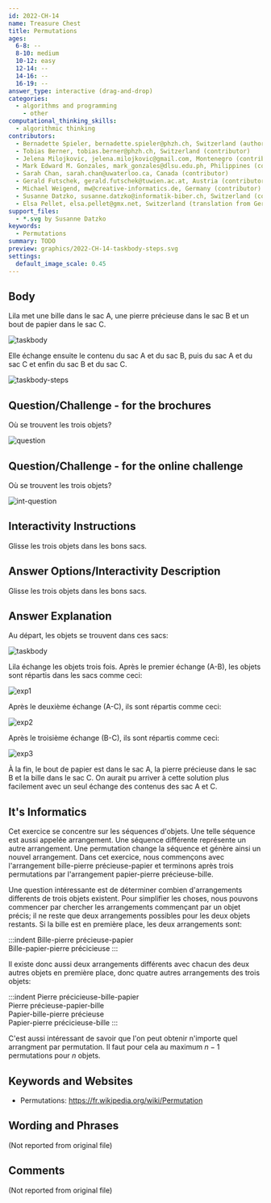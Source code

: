 ```yaml
---
id: 2022-CH-14
name: Treasure Chest
title: Permutations
ages:
  6-8: --
  8-10: medium
  10-12: easy
  12-14: --
  14-16: --
  16-19: --
answer_type: interactive (drag-and-drop)
categories:
  - algorithms and programming
    - other
computational_thinking_skills:
  - algorithmic thinking
contributors:
  - Bernadette Spieler, bernadette.spieler@phzh.ch, Switzerland (author)
  - Tobias Berner, tobias.berner@phzh.ch, Switzerland (contributor)
  - Jelena Milojkovic, jelena.milojkovic@gmail.com, Montenegro (contributor)
  - Mark Edward M. Gonzales, mark_gonzales@dlsu.edu.ph, Philippines (contributor)
  - Sarah Chan, sarah.chan@uwaterloo.ca, Canada (contributor)
  - Gerald Futschek, gerald.futschek@tuwien.ac.at, Austria (contributor, translation from English into German)
  - Michael Weigend, mw@creative-informatics.de, Germany (contributor)
  - Susanne Datzko, susanne.datzko@informatik-biber.ch, Switzerland (contributor, graphics)
  - Elsa Pellet, elsa.pellet@gmx.net, Switzerland (translation from German into French)
support_files:
  - *.svg by Susanne Datzko
keywords:
  - Permutations
summary: TODO
preview: graphics/2022-CH-14-taskbody-steps.svg
settings:
  default_image_scale: 0.45
---
```


[exp1]: graphics/2022-CH-14-explanation1.svg "Explication 1"
[exp2]: graphics/2022-CH-14-explanation2.svg "Explication 2"
[exp3]: graphics/2022-CH-14-explanation3.svg "Explication 3"
[question]: graphics/2022-CH-14-question.svg "Question"
[taskbody-steps]: graphics/2022-CH-14-taskbody-steps.svg "Etapes de la tâche"
[taskbody]: graphics/2022-CH-14-taskbody.svg "Tâche"
[int-question]: interactivity/2022-CH-14-question_interactive.svg "Interactivité"



## Body

Lila met une bille dans le sac A, une pierre précieuse dans le sac B et un bout de papier dans le sac C.

![taskbody]

Elle échange ensuite le contenu du sac A et du sac B, puis du sac A et du sac C et enfin du sac B et du sac C.

![taskbody-steps]


## Question/Challenge - for the brochures

Où se trouvent les trois objets?

![question]

## Question/Challenge - for the online challenge

Où se trouvent les trois objets?

![int-question]

## Interactivity Instructions

Glisse les trois objets dans les bons sacs.

## Answer Options/Interactivity Description

Glisse les trois objets dans les bons sacs.

## Answer Explanation

Au départ, les objets se trouvent dans ces sacs:

![taskbody]

Lila échange les objets trois fois. Après le premier échange (A-B), les objets sont répartis dans les sacs comme ceci:

![exp1]

Après le deuxième échange (A-C), ils sont répartis comme ceci:

![exp2]

Après le troisième échange (B-C), ils sont répartis comme ceci:

![exp3]

À la fin, le bout de papier est dans le sac A, la pierre précieuse dans le sac B et la bille dans le sac C. On aurait pu arriver à cette solution plus facilement avec un seul échange des contenus des sac A et C.

## It's Informatics

Cet exercice se concentre sur les séquences d'objets. Une telle séquence est aussi appelée arrangement. Une séquence différente représente un autre arrangement. Une permutation change la séquence et génère ainsi un nouvel arrangement. Dans cet exercice, nous commençons avec l'arrangement bille-pierre précieuse-papier et terminons après trois permutations par l'arrangement papier-pierre précieuse-bille.

Une question intéressante est de déterminer combien d'arrangements differents de trois objets existent. Pour simplifier les choses, nous pouvons commencer par chercher les arrangements commençant par un objet précis; il ne reste que deux arrangements possibles pour les deux objets restants. Si la bille est en première place, les deux arrangements sont:

:::indent
Bille-pierre précieuse-papier    \
Bille-papier-pierre précicieuse
:::

Il existe donc aussi deux arrangements différents avec chacun des deux autres objets en première place, donc quatre autres arrangements des trois objets:


:::indent
Pierre précicieuse-bille-papier \
Pierre précieuse-papier-bille   \
Papier-bille-pierre précieuse   \
Papier-pierre précicieuse-bille
:::

C'est aussi intéressant de savoir que l'on peut obtenir n'importe quel arrangment par permutation. Il faut pour cela au maximum $n-1$ permutations pour $n$ objets.


## Keywords and Websites

 - Permutations: https://fr.wikipedia.org/wiki/Permutation


## Wording and Phrases

(Not reported from original file)


## Comments

(Not reported from original file)
